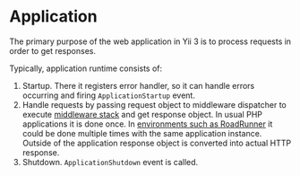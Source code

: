 # Application

The primary purpose of the web application in Yii 3 is to process requests in order to get responses.

Typically, application runtime consists of:

1. Startup. There it registers error handler, so it can handle errors occurring and firing `ApplicationStartup` event.
2. Handle requests by passing request object to middleware dispatcher to execute [middleware stack](middleware.md) and
   get response object. In usual PHP applications it is done once. In [environments such as RoadRunner](../tutorial/using-with-event-loop.md)
   it could be done multiple times with the same application instance. Outside of the application response object is converted into actual HTTP response.
3. Shutdown. `ApplicationShutdown` event is called.  

